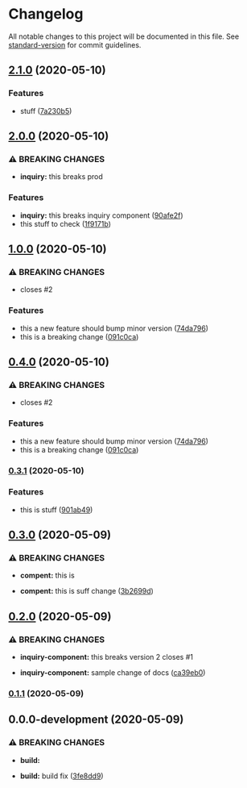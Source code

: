 # Changelog

All notable changes to this project will be documented in this file. See [standard-version](https://github.com/conventional-changelog/standard-version) for commit guidelines.

## [2.1.0](https://github.com/devansvd/sample/compare/v2.0.0...v2.1.0) (2020-05-10)


### Features

* stuff ([7a230b5](https://github.com/devansvd/sample/commit/7a230b5e33278645b602cc6f576d0394186ba7a0))

## [2.0.0](https://github.com/devansvd/sample/compare/v1.0.0...v2.0.0) (2020-05-10)


### ⚠ BREAKING CHANGES

* **inquiry:** this breaks prod

### Features

* **inquiry:** this breaks inquiry component ([90afe2f](https://github.com/devansvd/sample/commit/90afe2f12ca4313f1674031daabe6a0e4662d571))
* this stuff to check ([1f9171b](https://github.com/devansvd/sample/commit/1f9171bef5a0f17e66d3691482e6136b447dfe71))

## [1.0.0](https://github.com/devansvd/sample/compare/v0.3.1...v1.0.0) (2020-05-10)


### ⚠ BREAKING CHANGES

* closes #2

### Features

* this a new feature should bump minor version ([74da796](https://github.com/devansvd/sample/commit/74da79663e521bc18bdf5b8a133092ab6793cbda))
* this is a breaking change ([091c0ca](https://github.com/devansvd/sample/commit/091c0ca747d4cc21c0300005c38ac5fd52a2acbc))

## [0.4.0](https://github.com/devansvd/sample/compare/v0.3.1...v0.4.0) (2020-05-10)


### ⚠ BREAKING CHANGES

* closes #2

### Features

* this a new feature should bump minor version ([74da796](https://github.com/devansvd/sample/commit/74da79663e521bc18bdf5b8a133092ab6793cbda))
* this is a breaking change ([091c0ca](https://github.com/devansvd/sample/commit/091c0ca747d4cc21c0300005c38ac5fd52a2acbc))

### [0.3.1](https://github.com/devansvd/sample/compare/v0.3.0...v0.3.1) (2020-05-10)


### Features

* this is stuff ([901ab49](https://github.com/devansvd/sample/commit/901ab49de84e1cc1cd42e70d7b5e17cd810ea8f6))

## [0.3.0](https://github.com/devansvd/sample/compare/v0.2.0...v0.3.0) (2020-05-09)


### ⚠ BREAKING CHANGES

* **compent:** this is

* **compent:** this is suff change ([3b2699d](https://github.com/devansvd/sample/commit/3b2699de04eea0efbbd9b77618678da0be3c75e3))

## [0.2.0](https://github.com/devansvd/sample/compare/v0.1.1...v0.2.0) (2020-05-09)


### ⚠ BREAKING CHANGES

* **inquiry-component:** this breaks version 2 closes #1

* **inquiry-component:** sample change of docs ([ca39eb0](https://github.com/devansvd/sample/commit/ca39eb0a19953111f5b464f8a75dc12f2193fbb6))

### [0.1.1](https://github.com/devansvd/sample/compare/v0.0.0-development...v0.1.1) (2020-05-09)

## 0.0.0-development (2020-05-09)


### ⚠ BREAKING CHANGES

* **build:** 

* **build:** build fix ([3fe8dd9](https://github.com/devansvd/sample/commit/3fe8dd909871ea1973c5a9bd1025c1ef41f75032))
